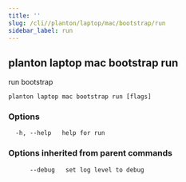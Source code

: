 ```yaml
---
title: ''
slug: /cli//planton/laptop/mac/bootstrap/run
sidebar_label: run
---
```

## planton laptop mac bootstrap run

run bootstrap

```
planton laptop mac bootstrap run [flags]
```

### Options

```
  -h, --help   help for run
```

### Options inherited from parent commands

```
      --debug   set log level to debug
```

